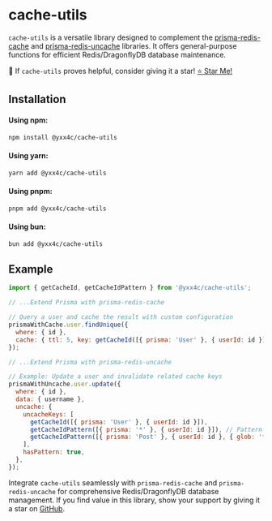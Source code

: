 # cache-utils

`cache-utils` is a versatile library designed to complement the [prisma-redis-cache](https://github.com/yxx4c/prisma-redis-cache) and [prisma-redis-uncache](https://github.com/yxx4c/prisma-redis-uncache) libraries. It offers general-purpose functions for efficient Redis/DragonflyDB database maintenance.

🚀 If `cache-utils` proves helpful, consider giving it a star! [⭐ Star Me!](https://github.com/yxx4c/cache-utils)

## Installation

#### Using npm:

```bash
npm install @yxx4c/cache-utils
```

#### Using yarn:

```bash
yarn add @yxx4c/cache-utils
```

#### Using pnpm:

```bash
pnpm add @yxx4c/cache-utils
```

#### Using bun:

```bash
bun add @yxx4c/cache-utils
```

## Example

```javascript
import { getCacheId, getCacheIdPattern } from '@yxx4c/cache-utils';

// ...Extend Prisma with prisma-redis-cache

// Query a user and cache the result with custom configuration
prismaWithCache.user.findUnique({
  where: { id },
  cache: { ttl: 5, key: getCacheId([{ prisma: 'User' }, { userId: id }]) },
});

// ...Extend Prisma with prisma-redis-uncache

// Example: Update a user and invalidate related cache keys
prismaWithUncache.user.update({
  where: { id },
  data: { username },
  uncache: {
    uncacheKeys: [
      getCacheId([{ prisma: 'User' }, { userId: id }]),
      getCacheIdPattern([{ prisma: '*' }, { userId: id }]), // Pattern matching under a specific key, eg: prisma:*:userId:1234
      getCacheIdPattern([{ prisma: 'Post' }, { userId: id }, { glob: '*' }]), // Utilizing the key 'glob' to create a wildcard region, eg: prisma:post:userId:1234:*
    ],
    hasPattern: true,
  },
});
```

Integrate `cache-utils` seamlessly with `prisma-redis-cache` and `prisma-redis-uncache` for comprehensive Redis/DragonflyDB database management. If you find value in this library, show your support by giving it a star on [GitHub](https://github.com/yxx4c/cache-utils).
